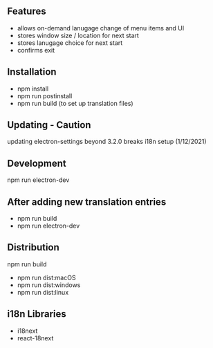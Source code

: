 ## Features

- allows on-demand lanugage change of menu items and UI
- stores window size / location for next start
- stores lanugage choice for next start
- confirms exit

## Installation

- npm install
- npm run postinstall
- npm run build (to set up translation files)

## Updating - Caution

updating electron-settings beyond 3.2.0 breaks i18n setup (1/12/2021)

## Development

npm run electron-dev

## After adding new translation entries

- npm run build
- npm run electron-dev

## Distribution

npm run build

- npm run dist:macOS
- npm run dist:windows
- npm run dist:linux

## i18n Libraries

- i18next
- react-18next
